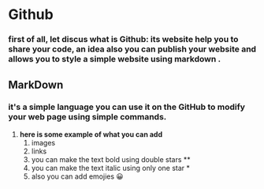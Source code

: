 # Github
### first of all, let discus what is Github: its website help you to share your code, an idea also you can publish your website and allows you to style a simple website using markdown . 

## MarkDown
### it's a simple language you can use it on the GitHub to modify your web page using simple commands.
1. **here is some example of what you can add**
   1. images 
   1. links 
   1. you can make the text bold using double stars **
   1. you can make the text italic using only one star *
   1. also you can add emojies :grinning:
   
